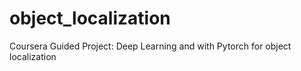# object_localization
Coursera Guided Project: Deep Learning and with Pytorch for object localization
